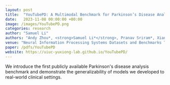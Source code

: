 ```yaml
---
layout: post
title:  "YouTubePD: A Multimodal Benchmark for Parkinson’s Disease Analysis"
date:   2023-11-08 00:00:00 +00:00
image: /images/YouTubePD.png
categories: research
author: "Samuel Li"
authors: "Andy Zhou*, <strong>Samuel Li*</strong>, Pranav Sriram*, Xiang Li*, Jiahua Dong*, Ansh Sharma, Yuanyi Zhong, Shirui Luo, Maria Jaromin, Volodymyr Kindratenko, Joerg Heintz, Christopher Zallek, Yuxiong Wang"
venue: "Neural Information Processing Systems Datasets and Benchmarks Track. (NeurIPS 2023)"
paper: /pdfs/YouTubePD
website: https://uiuc-yuxiong-lab.github.io/YouTubePD/
---
```

We introduce the first publicly available Parkinson's disease analysis benchmark and demonstrate the generalizability of models we developed to real-world clinical settings.
